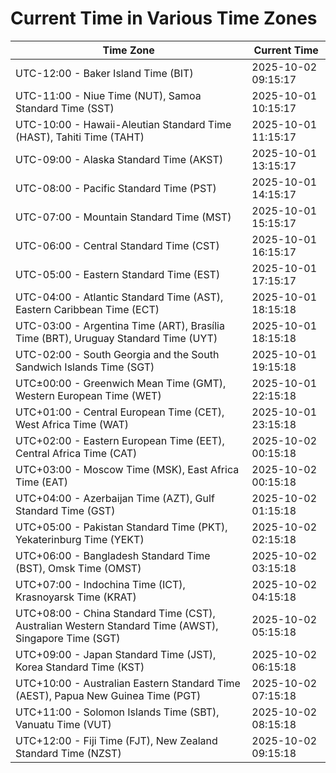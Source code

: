 # Current Time in Various Time Zones

| Time Zone | Current Time |
|-----------|--------------|
| UTC-12:00 - Baker Island Time (BIT) | 2025-10-02 09:15:17 |
| UTC-11:00 - Niue Time (NUT), Samoa Standard Time (SST) | 2025-10-01 10:15:17 |
| UTC-10:00 - Hawaii-Aleutian Standard Time (HAST), Tahiti Time (TAHT) | 2025-10-01 11:15:17 |
| UTC-09:00 - Alaska Standard Time (AKST) | 2025-10-01 13:15:17 |
| UTC-08:00 - Pacific Standard Time (PST) | 2025-10-01 14:15:17 |
| UTC-07:00 - Mountain Standard Time (MST) | 2025-10-01 15:15:17 |
| UTC-06:00 - Central Standard Time (CST) | 2025-10-01 16:15:17 |
| UTC-05:00 - Eastern Standard Time (EST) | 2025-10-01 17:15:17 |
| UTC-04:00 - Atlantic Standard Time (AST), Eastern Caribbean Time (ECT) | 2025-10-01 18:15:18 |
| UTC-03:00 - Argentina Time (ART), Brasília Time (BRT), Uruguay Standard Time (UYT) | 2025-10-01 18:15:18 |
| UTC-02:00 - South Georgia and the South Sandwich Islands Time (SGT) | 2025-10-01 19:15:18 |
| UTC±00:00 - Greenwich Mean Time (GMT), Western European Time (WET) | 2025-10-01 22:15:18 |
| UTC+01:00 - Central European Time (CET), West Africa Time (WAT) | 2025-10-01 23:15:18 |
| UTC+02:00 - Eastern European Time (EET), Central Africa Time (CAT) | 2025-10-02 00:15:18 |
| UTC+03:00 - Moscow Time (MSK), East Africa Time (EAT) | 2025-10-02 00:15:18 |
| UTC+04:00 - Azerbaijan Time (AZT), Gulf Standard Time (GST) | 2025-10-02 01:15:18 |
| UTC+05:00 - Pakistan Standard Time (PKT), Yekaterinburg Time (YEKT) | 2025-10-02 02:15:18 |
| UTC+06:00 - Bangladesh Standard Time (BST), Omsk Time (OMST) | 2025-10-02 03:15:18 |
| UTC+07:00 - Indochina Time (ICT), Krasnoyarsk Time (KRAT) | 2025-10-02 04:15:18 |
| UTC+08:00 - China Standard Time (CST), Australian Western Standard Time (AWST), Singapore Time (SGT) | 2025-10-02 05:15:18 |
| UTC+09:00 - Japan Standard Time (JST), Korea Standard Time (KST) | 2025-10-02 06:15:18 |
| UTC+10:00 - Australian Eastern Standard Time (AEST), Papua New Guinea Time (PGT) | 2025-10-02 07:15:18 |
| UTC+11:00 - Solomon Islands Time (SBT), Vanuatu Time (VUT) | 2025-10-02 08:15:18 |
| UTC+12:00 - Fiji Time (FJT), New Zealand Standard Time (NZST) | 2025-10-02 09:15:18 |

